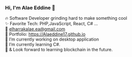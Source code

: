 ### Hi, I'm Alae Eddine 👋

🔥 Software Developer grinding hard to make something cool<br>
✨ Favorite Tech: PHP,JavaScript, React, C# ...<br>
📧 elharrakalae.ea@gmail.com<br>
🎨 Portfolio: https://Alaeddine17.github.io<br>
🔭 I’m currently working on desktop application<br>
🌱 I’m currently learning C#.<br>
🌱 & Look forward to learning blockchain in the future.
